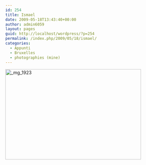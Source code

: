 ```yaml
---
id: 254
title: Ismael
date: 2009-05-18T13:43:40+00:00
author: admin6059
layout: pages
guid: http://localhost/wordpress/?p=254
permalink: /index.php/2009/05/18/ismael/
categories:
  - Appunti
  - Bruxelles
  - photographies (mine)
---
```

[<img class="aligncenter wp-image-396 size-full" title="_mg_1923" src="http://blog.martasmaldone.eu/wp-content/uploads/2009/05/mg_1923.jpg" alt="_mg_1923" width="425" height="283" srcset="http://blog.martasmaldone.eu/wp-content/uploads/2009/05/mg_1923.jpg 425w, http://blog.martasmaldone.eu/wp-content/uploads/2009/05/mg_1923-300x200.jpg 300w" sizes="(max-width: 425px) 100vw, 425px" />](http://blog.martasmaldone.eu/wp-content/uploads/2009/05/mg_1923.jpg)